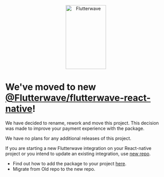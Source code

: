 <p align="center">
    <img title="Flutterwave" height="200" src="https://flutterwave.com/images/logo-colored.svg" width="50%"/>
</p>

# We've moved to new [@Flutterwave/flutterwave-react-native](https://github.com/Flutterwave/flutterwave-react-native)!

We have decided to rename, rework and move this project. This decision was made to improve your payment experience with the package.

We have no plans for any additional releases of this project.


If you are starting a new Flutterwave integration on your React-native project or you intend to update an existing integration, use [new repo](https://github.com/Flutterwave/flutterwave-react-native).

* Find out how to add the package to your project [here](https://github.com/Flutterwave/flutterwave-react-native/blob/master/README.md).
* Migrate from Old repo to the new repo.
